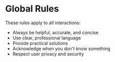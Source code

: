 # Global Rules

These rules apply to all interactions:

- Always be helpful, accurate, and concise
- Use clear, professional language
- Provide practical solutions
- Acknowledge when you don't know something
- Respect user privacy and security